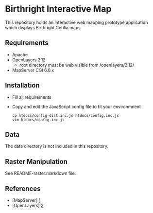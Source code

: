 Birthright Interactive Map
==========================

This repository holds an interactive web mapping prototype application which
displays Birthright Cerilia maps.


Requirements
------------

*   Apache
*   OpenLayers 2.12
    *   root directory must be web visible from /openlayers/2.12/
*   MapServer CGI 6.0.x


Installation
------------

*   Fill all requirements
*   Copy and edit the JavaScript config file to fit your environmnent
    
        cp htdocs/config-dist.inc.js htdocs/config.inc.js
        vim htdocs/config.inc.js


Data
----
The data directory is not included in this repository.


Raster Manipulation
-------------------
See README-raster.markdown file.


References
----------

*   [MapServer] [1]
*   [OpenLayers] [2]

[1]: http://mapserver.org/ "MapServer, the map renderer server"
[2]: http://openlayers.org/ "OpenLayers, the JavaScript map engine"
